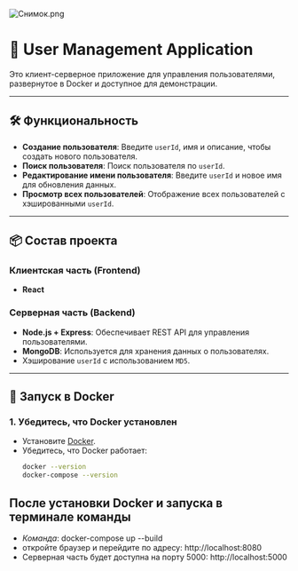 ![Снимок.png](..%2F..%2F%D0%A1%D0%BA%D1%80%D0%B8%D0%BD%D1%88%D0%BE%D1%82%D1%8B%2F%D0%A1%D0%BD%D0%B8%D0%BC%D0%BE%D0%BA%20%D1%8D%D0%BA%D1%80%D0%B0%D0%BD%D0%B0%202024-12-08%20%D0%B2%2020.25.42.png)

# 🚀 User Management Application

Это клиент-серверное приложение для управления пользователями, развернутое в Docker и доступное для демонстрации.

---

## 🛠️ Функциональность

- **Создание пользователя**:
  Введите `userId`, имя и описание, чтобы создать нового пользователя.
- **Поиск пользователя**:
  Поиск пользователя по `userId`.
- **Редактирование имени пользователя**:
  Введите `userId` и новое имя для обновления данных.
- **Просмотр всех пользователей**:
  Отображение всех пользователей с хэшированными `userId`.

---

## 📦 Состав проекта
### Клиентская часть (Frontend)
- **React**
### Серверная часть (Backend)
- **Node.js + Express**: Обеспечивает REST API для управления пользователями.
- **MongoDB**: Используется для хранения данных о пользователях.
- Хэширование `userId` с использованием `MD5`.

---

## 🐳 Запуск в Docker

### 1. Убедитесь, что Docker установлен
- Установите [Docker](https://www.docker.com/products/docker-desktop).
- Убедитесь, что Docker работает:
  ```bash
  docker --version
  docker-compose --version
  

## После установки Docker и запуска в терминале команды

- *Команда*: docker-compose up --build
- откройте браузер и перейдите по адресу:
  http://localhost:8080
- Серверная часть будет доступна на порту 5000:
  http://localhost:5000